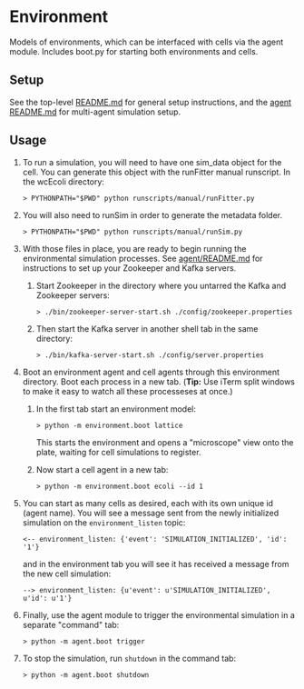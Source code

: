# Environment

Models of environments, which can be interfaced with cells via the agent module. Includes boot.py for starting both
environments and cells.

## Setup

See the top-level [README.md](../README.md) for general setup instructions, and the
[agent README.md](../agent/README.md) for multi-agent simulation setup.

## Usage

1. To run a simulation, you will need to have one sim_data object for the cell. You can generate this object with the
runFitter manual runscript. In the wcEcoli directory:

    `> PYTHONPATH="$PWD" python runscripts/manual/runFitter.py`

2. You will also need to runSim in order to generate the metadata folder.

    `> PYTHONPATH="$PWD" python runscripts/manual/runSim.py`

3. With those files in place, you are ready to begin running the environmental simulation processes.
See [agent/README.md](../agent/README.md) for instructions to set up your Zookeeper and Kafka servers.

   1. Start Zookeeper in the directory where you untarred the Kafka and Zookeeper servers:

      `> ./bin/zookeeper-server-start.sh ./config/zookeeper.properties`

   2. Then start the Kafka server in another shell tab in the same directory:

      `> ./bin/kafka-server-start.sh ./config/server.properties`

4. Boot an environment agent and cell agents through this environment directory.
Boot each process in a new tab. (**Tip:** Use iTerm split windows to make
it easy to watch all these processeses at once.)

   1. In the first tab start an environment model:

      `> python -m environment.boot lattice`

      This starts the environment and opens a "microscope" view onto the plate, waiting for cell simulations to register.

   2. Now start a cell agent in a new tab:

      `> python -m environment.boot ecoli --id 1`

5. You can start as many cells as desired, each with its own unique id (agent name).
You will see a message sent from the newly initialized simulation on the `environment_listen` topic:

   `<-- environment_listen: {'event': 'SIMULATION_INITIALIZED', 'id': '1'}`

   and in the environment tab you will see it has received a message from the new cell simulation:

   `--> environment_listen: {u'event': u'SIMULATION_INITIALIZED', u'id': u'1'}`

6. Finally, use the agent module to trigger the environmental simulation in a separate "command" tab:

   `> python -m agent.boot trigger`

7. To stop the simulation, run `shutdown` in the command tab:

   `> python -m agent.boot shutdown`
